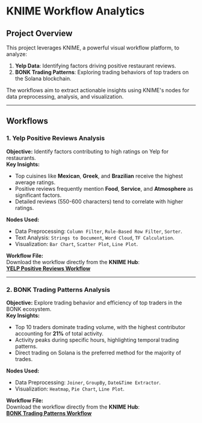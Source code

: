 # KNIME Workflow Analytics

## Project Overview
This project leverages KNIME, a powerful visual workflow platform, to analyze:
1. **Yelp Data**: Identifying factors driving positive restaurant reviews.
2. **BONK Trading Patterns**: Exploring trading behaviors of top traders on the Solana blockchain.

The workflows aim to extract actionable insights using KNIME's nodes for data preprocessing, analysis, and visualization.

---

## Workflows
### **1. Yelp Positive Reviews Analysis**
**Objective:** Identify factors contributing to high ratings on Yelp for restaurants.  
**Key Insights:**
- Top cuisines like **Mexican**, **Greek**, and **Brazilian** receive the highest average ratings.
- Positive reviews frequently mention **Food**, **Service**, and **Atmosphere** as significant factors.
- Detailed reviews (550-600 characters) tend to correlate with higher ratings.

**Nodes Used:**
- Data Preprocessing: `Column Filter`, `Rule-Based Row Filter`, `Sorter`.
- Text Analysis: `Strings to Document`, `Word Cloud`, `TF Calculation`.
- Visualization: `Bar Chart`, `Scatter Plot`, `Line Plot`.

**Workflow File:**  
Download the workflow directly from the **KNIME Hub**:  
[**YELP Positive Reviews Workflow**](https://hub.knime.com/s/A3IzZcc0AMaOpPFI)

---

### **2. BONK Trading Patterns Analysis**
**Objective:** Explore trading behavior and efficiency of top traders in the BONK ecosystem.  
**Key Insights:**
- Top 10 traders dominate trading volume, with the highest contributor accounting for **21%** of total activity.
- Activity peaks during specific hours, highlighting temporal trading patterns.
- Direct trading on Solana is the preferred method for the majority of trades.

**Nodes Used:**
- Data Preprocessing: `Joiner`, `GroupBy`, `Date&Time Extractor`.
- Visualization: `Heatmap`, `Pie Chart`, `Line Plot`.

**Workflow File:**  
Download the workflow directly from the **KNIME Hub**:  
[**BONK Trading Patterns Workflow**](https://hub.knime.com/s/wVIL4YvC18vDASCL)

